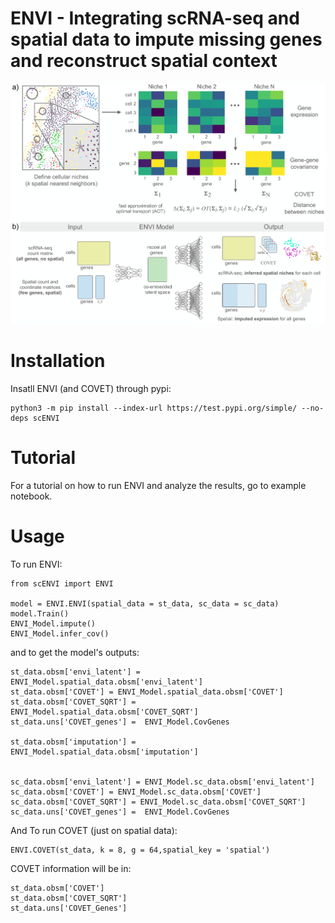 # ENVI - Integrating scRNA-seq and spatial data to impute missing genes and reconstruct spatial context 

![alt text](img/envi_schem.png?raw=true)

# Installation 
Insatll ENVI (and COVET) through pypi:
 
```
python3 -m pip install --index-url https://test.pypi.org/simple/ --no-deps scENVI

```

# Tutorial

For a tutorial on how to run ENVI and analyze the results, go to example notebook.


# Usage

To run ENVI:
```
from scENVI import ENVI

model = ENVI.ENVI(spatial_data = st_data, sc_data = sc_data)
model.Train()
ENVI_Model.impute()
ENVI_Model.infer_cov()

```
 
and to get the model's outputs:


```
st_data.obsm['envi_latent'] = ENVI_Model.spatial_data.obsm['envi_latent']
st_data.obsm['COVET'] = ENVI_Model.spatial_data.obsm['COVET']
st_data.obsm['COVET_SQRT'] = ENVI_Model.spatial_data.obsm['COVET_SQRT']
st_data.uns['COVET_genes'] =  ENVI_Model.CovGenes

st_data.obsm['imputation'] = ENVI_Model.spatial_data.obsm['imputation']


sc_data.obsm['envi_latent'] = ENVI_Model.sc_data.obsm['envi_latent']
sc_data.obsm['COVET'] = ENVI_Model.sc_data.obsm['COVET']
sc_data.obsm['COVET_SQRT'] = ENVI_Model.sc_data.obsm['COVET_SQRT']
sc_data.uns['COVET_genes'] =  ENVI_Model.CovGenes

```
And To run COVET (just on spatial data):

```
ENVI.COVET(st_data, k = 8, g = 64,spatial_key = 'spatial')
```

COVET information will be in:

```
st_data.obsm['COVET'] 
st_data.obsm['COVET_SQRT'] 
st_data.uns['COVET_Genes']
```


